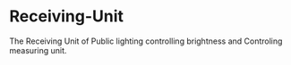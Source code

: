 # Receiving-Unit
The Receiving Unit of Public lighting controlling brightness and Controling measuring unit.

